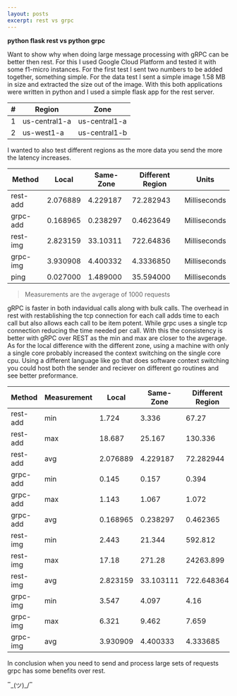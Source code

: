```yaml
---
layout: posts
excerpt: rest vs grpc
---
```


**python flask rest vs python grpc**

Want to show why when doing large message processing with gRPC can be better then rest. For this I used Google Cloud Platform and tested it with some f1-micro instances. For the first test I sent two numbers to be added together, something simple. For the data test I sent a simple image 1.58 MB in size and extracted the size out of the image. With this both applications were written in python and I used a simple flask app for the rest server.

| # | Region | Zone |
| --- | --- | --- |
| 1 | us-central1-a | us-central1-a |
| 2 | us-west1-a | us-central1-b |

I wanted to also test different regions as the more data you send the more the latency increases.

| Method | Local | Same-Zone | Different Region | Units |
|--- |--- |--- |--- |--- |
|   rest-add | 2.076889 | 4.229187 | 72.282943 | Milliseconds |
|   grpc-add | 0.168965 | 0.238297 | 0.4623649 | Milliseconds |
|   rest-img | 2.823159 | 33.10311 | 722.64836 | Milliseconds |
|   grpc-img | 3.930908 | 4.400332 | 4.3336850 | Milliseconds |
|   ping     | 0.027000 | 1.489000 | 35.594000 | Milliseconds |

> Measurements are the avgerage of 1000 requests 

gRPC is faster in both indavidual calls along with bulk calls. The overhead in rest with restablishing the tcp connection for each call adds time to each call but also allows each call to be item potent. While grpc uses a single tcp connection reducing the time needed per call. With this the consistency is better with gRPC over REST as the min and max are closer to the avgerage. As for the local difference with the different zone, using a machine with only a single core probably increased the context switching on the single core cpu. Using a different language like go that does software context switching you could host both the sender and reciever on different go routines and see better preformance.

| Method | Measurement | Local | Same-Zone | Different Region | Units |
|--- |--- |--- |--- |--- |--- |
|   rest-add | min | 1.724 | 3.336 | 67.27 | Milliseconds |
|   rest-add | max | 18.687 | 25.167 | 130.336 | Milliseconds |
|   rest-add | avg | 2.076889 | 4.229187 |  72.282944 | Milliseconds |
|   grpc-add | min | 0.145 | 0.157 | 0.394 | Milliseconds |
|   grpc-add | max | 1.143 | 1.067 | 1.072 | Milliseconds |
|   grpc-add | avg | 0.168965 | 0.238297 | 0.462365 | Milliseconds |
|   rest-img | min | 2.443 | 21.344 | 592.812 | Milliseconds |
|   rest-img | max | 17.18 | 271.28 | 24263.899 | Milliseconds |
|   rest-img | avg | 2.823159 | 33.103111 | 722.648364 | Milliseconds |
|   grpc-img | min | 3.547 | 4.097 | 4.16 | Milliseconds |
|   grpc-img | max | 6.321 | 9.462 | 7.659 | Milliseconds |
|   grpc-img | avg | 3.930909 | 4.400333 | 4.333685 | Milliseconds |


In conclusion when you need to send and process large sets of requests grpc has some benefits over rest.

‾\_(ツ)_/‾

